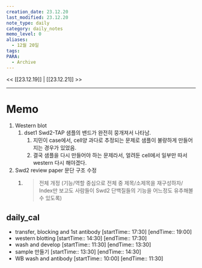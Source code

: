 ```yaml
---
creation_date: 23.12.20
last_modified: 23.12.20
note_type: daily
category: daily_notes
memo_level: 0
aliases:
  - 12월 20일
tags: 
PARA:
  - Archive
---
```


<< [[23.12.19]] | [[23.12.21]] >>

---
# Memo
1. Western blot
	1. dset1 Swd2-TAP 샘플의 밴드가 완전히 뭉개져서 나타남.
		1. 지민이 case에서, cell양 과다로 추정되는 문제로 샘플이 불량하게 만들어지는 경우가 있었음.
		2. 결국 샘플을 다시 만들어야 하는 문제라서, 얼려둔 cell에서 일부만 따서 western 다시 해야겠다.
2. Swd2 review paper 문단 구조 수정
	1. > 전체 개정 (기능/역할 중심으로 전체 중 제목/소제목을 재구성하자/ Index만 보고도 사람들이 Swd2 단백질들의 기능을 어느정도 유추해볼 수 있도록)

## daily_cal
-  transfer, blocking and 1st antibody [startTime:: 17:30]  [endTime:: 19:00]
-  western blotting [startTime:: 14:30]  [endTime:: 17:30]
-  wash and develop [startTime:: 11:30]  [endTime:: 13:30]
-  sample 만들기 [startTime:: 13:30]  [endTime:: 14:30]
-  WB wash and antibody [startTime:: 10:00]  [endTime:: 11:30]
